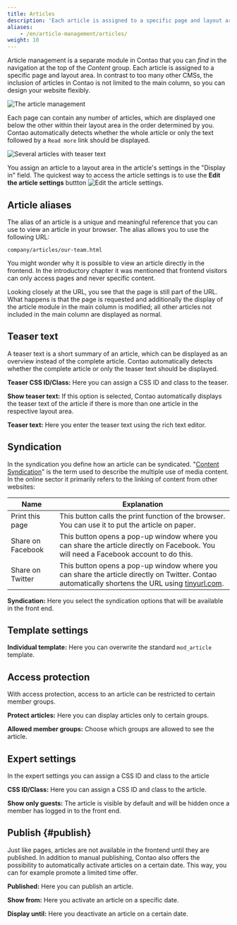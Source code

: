 ```yaml
---
title: Articles
description: 'Each article is assigned to a specific page and layout area.'
aliases:
    - /en/article-management/articles/
weight: 10
---
```


Article management is a separate module in Contao that you can *find* in the navigation at the top of the *Content* group. Each article is assigned to a specific page and layout area. In contrast to too many other CMSs, the inclusion of articles in Contao is not limited to the main column, so you can design your website flexibly.

![The article management](/de/article-management/images/de/articlemanagement.png?classes=shadow)

Each page can contain any number of articles, which are displayed one below the other within their layout area in the order determined by you. Contao automatically detects whether the whole article or only the text followed by a `Read more` link should be displayed.

![Several articles with teaser text](/de/article-management/images/de/multiple-articles-with-teasertext.png?classes=shadow)

You assign an article to a layout area in the article's settings in the "Display in" field. The quickest way to access the article settings is to use the **Edit the article settings** buttton 
![Edit the article settings](/de/icons/header.svg?classes=icon).

## Article aliases

The alias of an article is a unique and meaningful reference that you can use to view an article in your browser. The alias allows you to use the following URL:

`company/articles/our-team.html`

You might wonder why it is possible to view an article directly in the frontend. In the introductory chapter it was mentioned that frontend visitors can only access pages and never specific content.

Looking closely at the URL, you see that the page is still part of the URL. What happens is that the page is requested and additionally the display of the article module in the main column is modified; all other articles not included in the main column are displayed as normal.

## Teaser text

A teaser text is a short summary of an article, which can be displayed as an overview instead of the complete article. Contao automatically detects whether the complete article or only the teaser text should be displayed.

**Teaser CSS ID/Class:** Here you can assign a CSS ID and class to the teaser.

**Show teaser text:** If this option is selected, Contao automatically displays the teaser text of the article if there is more than one article in the respective layout area.

**Teaser text:** Here you enter the teaser text using the rich text editor.

## Syndication

In the syndication you define how an article can be syndicated. "[Content Syndication](https://de.wikipedia.org/wiki/Content-Syndication)" is the term used to describe the multiple use of media content. In the online sector it primarily refers to the linking of content from other websites:

| Name | Explanation |
| ---- | ----------- |
| Print this page | This button calls the print function of the browser. You can use it to put the article on paper. |
| Share on Facebook | This button opens a pop-up window where you can share the article directly on Facebook. You will need a Facebook account to do this. |
| Share on Twitter | This button opens a pop-up window where you can share the article directly on Twitter. Contao automatically shortens the URL using [tinyurl.com](https://tinyurl.com/). |

**Syndication:** Here you select the syndication options that will be available in the front end.

## Template settings

**Individual template:** Here you can overwrite the standard `mod_article` template.

## Access protection

With access protection, access to an article can be restricted to certain member groups.

**Protect articles:** Here you can display articles only to certain groups.

**Allowed member groups:** Choose which groups are allowed to see the article.

## Expert settings

In the expert settings you can assign a CSS ID and class to the article

**CSS ID/Class:** Here you can assign a CSS ID and class to the article.

**Show only guests:** The article is visible by default and will be hidden once a member has logged in to the front end.

## Publish {#publish}

Just like pages, articles are not available in the frontend until they are published. In addition to manual publishing, Contao also offers the possibility to automatically activate articles on a certain date. This way, you can for example promote a limited time offer.

**Published:** Here you can publish an article.

**Show from:** Here you activate an article on a specific date.

**Display until:** Here you deactivate an article on a certain date.
